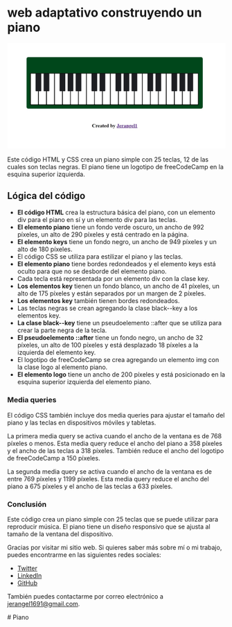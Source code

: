 
<h1>web adaptativo construyendo un piano</h1>

<img src="ImgPiano.jpg" alt="Diseno piano terminano">

Este código HTML y CSS crea un piano simple con 25 teclas, 12 de las cuales son teclas negras. El piano tiene un logotipo de freeCodeCamp en la esquina superior izquierda.

<h2>Lógica del código</h2>

<ul>
  <li><b>El código HTML</b> crea la estructura básica del piano, con un elemento div para el piano en sí y un elemento div para las teclas.</li>
  <li><b>El elemento piano</b> tiene un fondo verde oscuro, un ancho de 992 píxeles, un alto de 290 píxeles y está centrado en la página.</li>
  <li><b>El elemento keys</b> tiene un fondo negro, un ancho de 949 píxeles y un alto de 180 píxeles.</li>
  <li>El código CSS se utiliza para estilizar el piano y las teclas.</li>
  <li><b>El elemento piano</b> tiene bordes redondeados y el elemento keys está oculto para que no se desborde del elemento piano.</li>
  <li>Cada tecla está representada por un elemento div con la clase key.</li>
  <li><b>Los elementos key</b> tienen un fondo blanco, un ancho de 41 píxeles, un alto de 175 píxeles y están separados por un margen de 2 píxeles.</li>
  <li><b>Los elementos key</b> también tienen bordes redondeados.</li>
  <li>Las teclas negras se crean agregando la clase black--key a los elementos key.</li>
  <li><b>La clase black--key</b> tiene un pseudoelemento ::after que se utiliza para crear la parte negra de la tecla.</li>
  <li><b>El pseudoelemento ::after</b> tiene un fondo negro, un ancho de 32 píxeles, un alto de 100 píxeles y está desplazado 18 píxeles a la izquierda del elemento key.</li>
  <li>El logotipo de freeCodeCamp se crea agregando un elemento img con la clase logo al elemento piano.</li>
  <li><b>El elemento logo</b> tiene un ancho de 200 píxeles y está posicionado en la esquina superior izquierda del elemento piano.</li>
</ul>


<h3>Media queries</h3>

El código CSS también incluye dos media queries para ajustar el tamaño del piano y las teclas en dispositivos móviles y tabletas.

La primera media query se activa cuando el ancho de la ventana es de 768 píxeles o menos. Esta media query reduce el ancho del piano a 358 píxeles y el ancho de las teclas a 318 píxeles. También reduce el ancho del logotipo de freeCodeCamp a 150 píxeles.

La segunda media query se activa cuando el ancho de la ventana es de entre 769 píxeles y 1199 píxeles. Esta media query reduce el ancho del piano a 675 píxeles y el ancho de las teclas a 633 píxeles.

<h3>Conclusión</h3>

Este código crea un piano simple con 25 teclas que se puede utilizar para reproducir música. El piano tiene un diseño responsivo que se ajusta al tamaño de la ventana del dispositivo.

<footer>
  <p>
    Gracias por visitar mi sitio web. Si quieres saber más sobre mí o mi trabajo, puedes encontrarme en las siguientes redes sociales:
  </p>
  <ul>
    <li><a href="https://www.twitter.com/jerangel1">Twitter</a></li>
    <li><a href="https://www.linkedin.com/in/jerangel1/">LinkedIn</a></li>
    <li><a href="https://www.github.com/jerangel1">GitHub</a></li>
  </ul>
  <p>
    También puedes contactarme por correo electrónico a <a href="mailto:jerangel1691@gmail.com">jerangel1691@gmail.com</a>.
  </p>
</footer>

#   P i a n o 
 
 